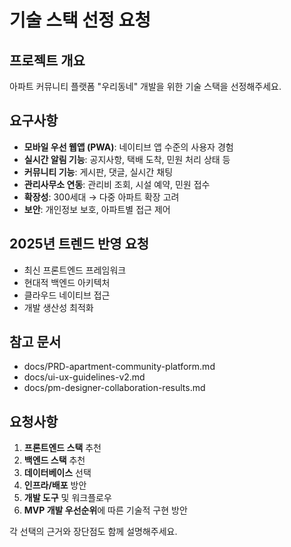 # 기술 스택 선정 요청

## 프로젝트 개요
아파트 커뮤니티 플랫폼 "우리동네" 개발을 위한 기술 스택을 선정해주세요.

## 요구사항
- **모바일 우선 웹앱 (PWA)**: 네이티브 앱 수준의 사용자 경험
- **실시간 알림 기능**: 공지사항, 택배 도착, 민원 처리 상태 등
- **커뮤니티 기능**: 게시판, 댓글, 실시간 채팅
- **관리사무소 연동**: 관리비 조회, 시설 예약, 민원 접수
- **확장성**: 300세대 → 다중 아파트 확장 고려
- **보안**: 개인정보 보호, 아파트별 접근 제어

## 2025년 트렌드 반영 요청
- 최신 프론트엔드 프레임워크
- 현대적 백엔드 아키텍처
- 클라우드 네이티브 접근
- 개발 생산성 최적화

## 참고 문서
- docs/PRD-apartment-community-platform.md
- docs/ui-ux-guidelines-v2.md
- docs/pm-designer-collaboration-results.md

## 요청사항
1. **프론트엔드 스택** 추천
2. **백엔드 스택** 추천  
3. **데이터베이스** 선택
4. **인프라/배포** 방안
5. **개발 도구** 및 워크플로우
6. **MVP 개발 우선순위**에 따른 기술적 구현 방안

각 선택의 근거와 장단점도 함께 설명해주세요.
